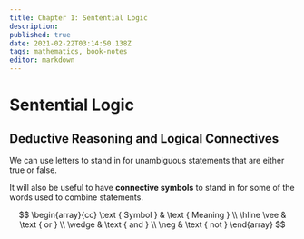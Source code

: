```yaml
---
title: Chapter 1: Sentential Logic
description: 
published: true
date: 2021-02-22T03:14:50.138Z
tags: mathematics, book-notes
editor: markdown
---
```


# Sentential Logic
## Deductive Reasoning and Logical Connectives
We can use letters to stand in for unambiguous statements that are either true or false. 

It will also be useful to have **connective symbols** to stand in for some of the words used to combine statements. 

$$
\begin{array}{cc}
\text { Symbol } & \text { Meaning } \\
\hline \vee & \text { or } \\
\wedge & \text { and } \\
\neg & \text { not }
\end{array}
$$
